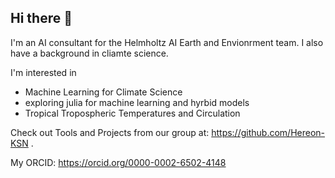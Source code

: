 ## Hi there 👋

I'm an AI consultant for the Helmholtz AI Earth and Envionrment team. I also have a background in cliamte science.

I'm interested in

- Machine Learning for Climate Science
- exploring julia for machine learning and hyrbid models
- Tropical Tropospheric Temperatures and Circulation

Check out Tools and Projects from our group at: https://github.com/Hereon-KSN .

My ORCID: https://orcid.org/0000-0002-6502-4148

<!--
**pkeil7/pkeil7** is a ✨ _special_ ✨ repository because its `README.md` (this file) appears on your GitHub profile.

Here are some ideas to get you started:

- 🔭 I’m currently working on ...
- 🌱 I’m currently learning ...
- 👯 I’m looking to collaborate on ...
- 🤔 I’m looking for help with ...
- 💬 Ask me about ...
- 📫 How to reach me: ...
- 😄 Pronouns: ...
- ⚡ Fun fact: ...
-->

